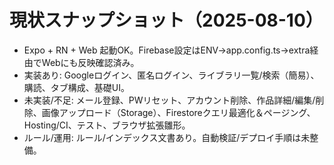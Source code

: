 # 現状スナップショット（2025-08-10）
- Expo + RN + Web 起動OK。Firebase設定はENV→app.config.ts→extra経由でWebにも反映確認済み。
- 実装あり: Googleログイン、匿名ログイン、ライブラリ一覧/検索（簡易）、購読、タブ構成、基礎UI。
- 未実装/不足: メール登録、PWリセット、アカウント削除、作品詳細/編集/削除、画像アップロード（Storage）、Firestoreクエリ最適化＆ページング、Hosting/CI、テスト、ブラウザ拡張雛形。
- ルール/運用: ルール/インデックス文書あり。自動検証/デプロイ手順は未整備。
